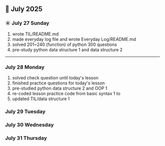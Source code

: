 ## 📅 July 2025

### ☀️ July 27 Sunday
1. wrote TIL/README.md
2. made everyday log file and wrote Everyday Log/README.md
3. solved 201~240 (function) of python 300 questions
4. pre-study python data structure 1 and data structure 2

---

### July 28 Monday
1. solved check question until today's lesson
2. finished practice questions for today's lesson
3. pre-studied python data structure 2 and OOP 1
4. re-coded lesson practice code from basic syntax 1 to
5. updated TIL/data structure 1

### July 29 Tuesday

### July 30 Wednesday

### July 31 Thursday
